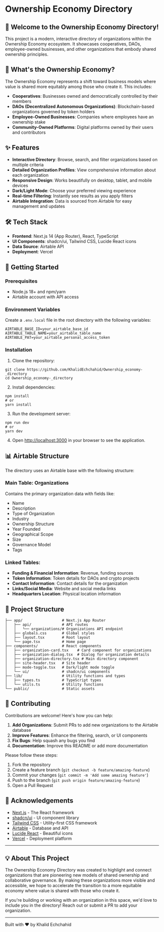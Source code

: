 # Ownership Economy Directory

## 👋 Welcome to the Ownership Economy Directory!

This project is a modern, interactive directory of organizations within the Ownership Economy ecosystem. It showcases cooperatives, DAOs, employee-owned businesses, and other organizations that embody shared ownership principles.

## 🌟 What's the Ownership Economy?

The Ownership Economy represents a shift toward business models where value is shared more equitably among those who create it. This includes:

- **Cooperatives**: Businesses owned and democratically controlled by their members
- **DAOs (Decentralized Autonomous Organizations)**: Blockchain-based organizations governed by token holders
- **Employee-Owned Businesses**: Companies where employees have an ownership stake
- **Community-Owned Platforms**: Digital platforms owned by their users and contributors


## ✨ Features

- **Interactive Directory**: Browse, search, and filter organizations based on multiple criteria
- **Detailed Organization Profiles**: View comprehensive information about each organization
- **Responsive Design**: Works beautifully on desktop, tablet, and mobile devices
- **Dark/Light Mode**: Choose your preferred viewing experience
- **Real-time Filtering**: Instantly see results as you apply filters
- **Airtable Integration**: Data is sourced from Airtable for easy management and updates


## 🛠️ Tech Stack

- **Frontend**: Next.js 14 (App Router), React, TypeScript
- **UI Components**: shadcn/ui, Tailwind CSS, Lucide React icons
- **Data Source**: Airtable API
- **Deployment**: Vercel


## 🚀 Getting Started

### Prerequisites

- Node.js 18+ and npm/yarn
- Airtable account with API access


### Environment Variables

Create a `.env.local` file in the root directory with the following variables:

```plaintext
AIRTABLE_BASE_ID=your_airtable_base_id
AIRTABLE_TABLE_NAME=your_airtable_table_name
AIRTABLE_PAT=your_airtable_personal_access_token
```

### Installation

1. Clone the repository:

```shellscript
git clone https://github.com/KhalidEchchahid/Ownership_economy-_directory
cd Ownership_economy-_directory
```


2. Install dependencies:

```shellscript
npm install
# or
yarn install
```


3. Run the development server:

```shellscript
npm run dev
# or
yarn dev
```


4. Open [http://localhost:3000](http://localhost:3000) in your browser to see the application.


## 📊 Airtable Structure

The directory uses an Airtable base with the following structure:

### Main Table: Organizations

Contains the primary organization data with fields like:

- Name
- Description
- Type of Organization
- Industry
- Ownership Structure
- Year Founded
- Geographical Scope
- Size
- Governance Model
- Tags


### Linked Tables:

- **Funding & Financial Information**: Revenue, funding sources
- **Token Information**: Token details for DAOs and crypto projects
- **Contact Information**: Contact details for the organization
- **Links/Social Media**: Website and social media links
- **Headquarters Location**: Physical location information


## 🧭 Project Structure

```plaintext
├── app/                  # Next.js App Router
│   ├── api/              # API routes
│   │   └── organizations/# Organizations API endpoint
│   ├── globals.css       # Global styles
│   ├── layout.tsx        # Root layout
│   └── page.tsx          # Home page
├── components/           # React components
│   ├── organization-card.tsx    # Card component for organizations
│   ├── organization-dialog.tsx  # Dialog for organization details
│   ├── organization-directory.tsx # Main directory component
│   ├── site-header.tsx   # Site header
│   ├── mode-toggle.tsx   # Dark/light mode toggle
│   └── ui/               # shadcn/ui components
├── lib/                  # Utility functions and types
│   ├── types.ts          # TypeScript types
│   └── utils.ts          # Utility functions
└── public/               # Static assets
```

## 🤝 Contributing

Contributions are welcome! Here's how you can help:

1. **Add Organizations**: Submit PRs to add new organizations to the Airtable database
2. **Improve Features**: Enhance the filtering, search, or UI components
3. **Fix Bugs**: Help squash any bugs you find
4. **Documentation**: Improve this README or add more documentation


Please follow these steps:

1. Fork the repository
2. Create a feature branch (`git checkout -b feature/amazing-feature`)
3. Commit your changes (`git commit -m 'Add some amazing feature'`)
4. Push to the branch (`git push origin feature/amazing-feature`)
5. Open a Pull Request



## 🙏 Acknowledgements

- [Next.js](https://nextjs.org/) - The React framework
- [shadcn/ui](https://ui.shadcn.com/) - UI component library
- [Tailwind CSS](https://tailwindcss.com/) - Utility-first CSS framework
- [Airtable](https://airtable.com/) - Database and API
- [Lucide React](https://lucide.dev/) - Beautiful icons
- [Vercel](https://vercel.com/) - Deployment platform


---

## 💡 About This Project

The Ownership Economy Directory was created to highlight and connect organizations that are pioneering new models of shared ownership and collaborative governance. By making these organizations more visible and accessible, we hope to accelerate the transition to a more equitable economy where value is shared with those who create it.

If you're building or working with an organization in this space, we'd love to include you in the directory! Reach out or submit a PR to add your organization.

---

Built with ❤️ by Khalid Echchahid
